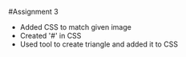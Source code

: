 #Assignment 3

* Added CSS to match given image
* Created '#' in CSS
* Used tool to create triangle and added it to CSS